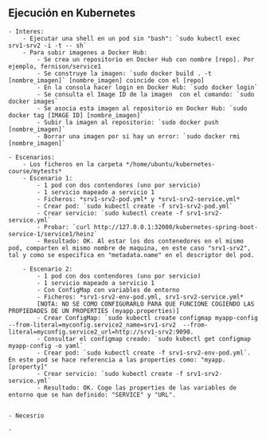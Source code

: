 ﻿## Ejecución en Kubernetes

	- Interes: 
		- Ejecutar una shell en un pod sin "bash": `sudo kubectl exec srv1-srv2 -i -t -- sh`
		- Para subir imagenes a Docker Hub:
		 	- Se crea un repositorio en Docker Hub con nombre [repo]. Por ejemplo, fernison/service1
		 	- Se construye la imagen: `sudo docker build . -t [nombre_imagen]` [nombre_imagen] coincide con el [repo]
			- En la consola hacer login en Docker Hub: `sudo docker login`
			- Se consulta el Image ID de la imagen  con el comando: `sudo docker images`
			- Se asocia esta imagen al repositorio en Docker Hub: `sudo docker tag [IMAGE ID] [nombre_imagen]`
			- Subir la imagen al repositorio: `sudo docker push [nombre_imagen]`
			- Borrar una imagen por si hay un error: `sudo docker rmi [nombre_imagen]`		
	
	- Escenarios:
		- Los ficheros en la carpeta */home/ubuntu/kubernetes-course/mytests*
		- Escenario 1:
			- 1 pod con dos contendores (uno por servicio)
			- 1 servicio mapeado a servicio 1 
			- Ficheros: *srv1-srv2-pod.yml* y *srv1-srv2-service.yml*
			- Crear pod: `sudo kubectl create -f srv1-srv2-pod.yml`
			- Crear servicio: `sudo kubectl create -f srv1-srv2-service.yml`
			- Probar: `curl http://127.0.0.1:32000/kubernetes-spring-boot-service-1/service1/heinz`
			- Resultado: OK. Al estar los dos contenedores en el mismo pod, comparten el mismo nombre de maquina, en este caso "srv1-srv2", tal y como se especifica en "metadata.name" en el descriptor del pod.
			
		- Escenario 2:
			- 1 pod con dos contendores (uno por servicio)
			- 1 servicio mapeado a servicio 1 
			- Con ConfigMap con variables de entorno			
			- Ficheros: *srv1-srv2-env-pod.yml, srv1-srv2-service.yml*
			[NOTA: NO SE COMO CONFIGURARLO PARA QUE FUNCIONE COGIENDO LAS PROPIEDADES DE UN PROPERTIES (myapp.properties)]
			- Crear ConfigMap: `sudo kubectl create configmap myapp-config --from-literal=myconfig.service2_name=srv1-srv2  --from-literal=myconfig.service2_url=http://srv1-srv2:9090.
			- Consultar el configmap creado: `sudo kubectl get configmap myapp-config -o yaml`
			- Crear pod: `sudo kubectl create -f srv1-srv2-env-pod.yml`. En este pod se hace referencia a las properties como: "myapp.[property]"
			- Crear servicio: `sudo kubectl create -f srv1-srv2-service.yml`
			- Resultado: OK. Coge las properties de las variables de entorno que se han definido: "SERVICE" y "URL".
					
		
	- Necesrio
	
	-

